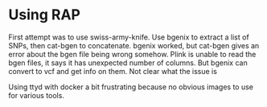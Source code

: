 # Using RAP

First attempt was to use swiss-army-knife. Use bgenix to extract a list of SNPs, then cat-bgen to concatenate. bgenix worked, but cat-bgen gives an error about the bgen file being wrong somehow. Plink is unable to read the bgen files, it says it has unexpected number of columns. But bgenix can convert to vcf and get info on them. Not clear what the issue is

Using ttyd with docker a bit frustrating because no obvious images to use for various tools.

